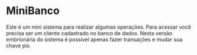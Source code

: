 # MiniBanco
Este é um mini sistema para realizar algumas operações. Para acessar você
precisa ser um cliente cadastrado no banco de dados. Nesta versão embrionária do sistema é possível apenas fazer transações e mudar sua chave pix.

